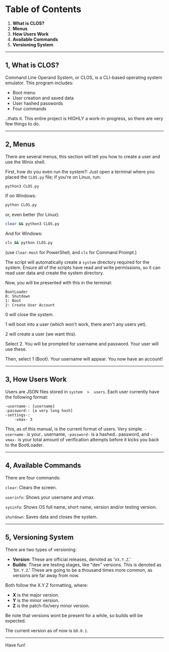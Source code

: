 # Table of Contents

1. **What is CLOS?**
2. **Menus**
3. **How Users Work**
4. **Available Commands**
5. **Versioning System**

---

## 1, What is CLOS?

Command Line Operand System, or CLOS, is a CLI-based operating system emulator. This program includes:

+ Boot menu
+ User creation and saved data
+ User hashed passwords
+ Four commands

..thats it. This entire project is HIGHLY a work-in-progress, so there are very few things to do.

---

## 2, Menus

There are several menus, this section will tell you how to create a user and use the Winix shell.

First, how do you even run the system?: Just open a terminal where you placed the `CLOS.py` file; if you're on Linux, run:

```bash
python3 CLOS.py
```
If on Windows:
```bash
python CLOS.py
```

or, even better (for Linux):

```bash
clear && python3 CLOS.py
```
And for Windows:

```bash
cls && python CLOS.py
```
(use `Clear-Host` for PowerShell, and `cls` for Command Prompt.)

The script will automatically create a `system` directory required for the system. Ensure all of the scripts have read and write permissions, so it can read user data and create the system directory.

Now, you will be presented with this in the terminal:

```
BootLoader
0: Shutdown
1: Boot
2: Create User Account
```

0 will close the system.

1 will boot into a user (which won't work, there aren't any users yet).

2 will create a user (we want this).

Select 2. You will be prompted for username and password. Your user will use these.

Then, select 1 (Boot). Your username will appear. You now have an account!

---

## 3, How Users Work

Users are JSON files stored in `system  >  users`. Each user currently have the following format:
```
-username-: [username]
-password-: [a very long hash]
-settings-:
    -vmax- 3
```
This, as of this manual, is the current format of users. Very simple. `-username-` is your.. username, `-password-` is a hashed.. password, and `-vmax-` is your total amount of verification attempts before it kicks you back to the BootLoader.

---

## 4, Available Commands

There are four commands:

`clear`: Clears the screen.

`userinfo`: Shows your username and vmax.

`sysinfo`: Shows OS full name, short name, version and/or testing version.

`shutdown`: Saves data and closes the system.

---

## 5, Versioning System

There are two types of versioning:

+ **Version**: These are official releases, denoted as 'v`X.Y.Z`.'
+ **Builds**: These are testing stages, like "dev" versions. This is denoted as 'b`X.Y.Z`.' These are going to be a thousand times more common, as versions are far away from now.

Both follow the X.Y.Z formatting, where:

+ **X** is the major version.
+ **Y** is the minor version.
+ **Z** is the patch-fix/very minor version.

Be note that versions wont be present for a while, so builds will be expected.

The current version as of now is `b0.0.1`.

---

Have fun!
